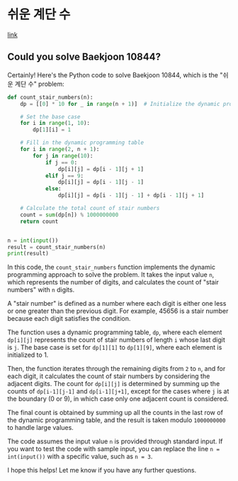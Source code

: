 # 쉬운 계단 수 

[link](https://www.acmicpc.net/problem/10844)

## Could you solve Baekjoon 10844?

Certainly! Here's the Python code to solve Baekjoon 10844, which is the "쉬운 계단 수" problem:

```python
def count_stair_numbers(n):
    dp = [[0] * 10 for _ in range(n + 1)]  # Initialize the dynamic programming table

    # Set the base case
    for i in range(1, 10):
        dp[1][i] = 1

    # Fill in the dynamic programming table
    for i in range(2, n + 1):
        for j in range(10):
            if j == 0:
                dp[i][j] = dp[i - 1][j + 1]
            elif j == 9:
                dp[i][j] = dp[i - 1][j - 1]
            else:
                dp[i][j] = dp[i - 1][j - 1] + dp[i - 1][j + 1]

    # Calculate the total count of stair numbers
    count = sum(dp[n]) % 1000000000
    return count


n = int(input())
result = count_stair_numbers(n)
print(result)
```

In this code, the `count_stair_numbers` function implements the dynamic programming approach to solve the problem. It takes the input value `n`, which represents the number of digits, and calculates the count of "stair numbers" with `n` digits.

A "stair number" is defined as a number where each digit is either one less or one greater than the previous digit. For example, 45656 is a stair number because each digit satisfies the condition.

The function uses a dynamic programming table, `dp`, where each element `dp[i][j]` represents the count of stair numbers of length `i` whose last digit is `j`. The base case is set for `dp[1][1]` to `dp[1][9]`, where each element is initialized to 1.

Then, the function iterates through the remaining digits from `2` to `n`, and for each digit, it calculates the count of stair numbers by considering the adjacent digits. The count for `dp[i][j]` is determined by summing up the counts of `dp[i-1][j-1]` and `dp[i-1][j+1]`, except for the cases where `j` is at the boundary (0 or 9), in which case only one adjacent count is considered.

The final count is obtained by summing up all the counts in the last row of the dynamic programming table, and the result is taken modulo `1000000000` to handle large values.

The code assumes the input value `n` is provided through standard input. If you want to test the code with sample input, you can replace the line `n = int(input())` with a specific value, such as `n = 3`.

I hope this helps! Let me know if you have any further questions.

